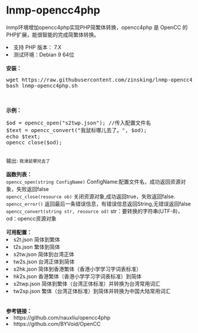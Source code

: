 # lnmp-opencc4php
lnmp环境增加opencc4php实现PHP简繁体转换，opencc4php 是 OpenCC 的PHP扩展，能很智能的完成简繁体转换。
<br>
<li>支持 PHP 版本： 7.X</li>
<li>测试环境：Debian 9 64位</li>
<br>
<b>安装：</b>
<br>
<pre>
wget https://raw.githubusercontent.com/zinsking/lnmp-opencc4php/master/lnmp-opencc4php.sh
bash lnmp-opencc4php.sh
</pre>
<br>
<br>
<b>示例：</b>
<br>
<pre>
$od = opencc_open("s2twp.json"); //传入配置文件名
$text = opencc_convert("我鼠标哪儿去了。", $od);
echo $text;
opencc_close($od);
</pre>
<br>
输出: <code>我滑鼠哪兒去了</code>
<br>
<br>
<b>函数列表：</b>
<br>
<code>opencc_open(string ConfigName)</code> ConfigName:配置文件名，成功返回资源对象，失败返回false<br>
<code>opencc_close(resource ob)</code> 关闭资源对象,成功返回true，失败返回false.<br>
<code>opencc_error()</code> 返回最后一条错误信息，有错误信息返回String,无错误返回false<br>
<code>opencc_convert(string str, resource od)</code> str：要转换的字符串(UTF-8)，od：opencc资源对象
<br>
<br>
<b>可用配置：</b>
<br>
<li>s2t.json 简体到繁体</li>
<li>t2s.json 繁体到简体</li>
<li>s2tw.json 简体到台湾正体</li>
<li>tw2s.json 台湾正体到简体</li>
<li>s2hk.json 简体到香港繁体（香港小学学习字词表标准）</li>
<li>hk2s.json 香港繁体（香港小学学习字词表标准）到简体</li>
<li>s2twp.json 简体到繁体（台湾正体标准）并转换为台湾常用词汇</li>
<li>tw2sp.json 繁体（台湾正体标准）到简体并转换为中国大陆常用词汇</li>
<br>
<br>
<b>参考链接：</b>
<li>https://github.com/nauxliu/opencc4php</li>
<li>https://github.com/BYVoid/OpenCC</li>
